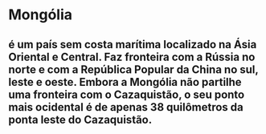 <DOCTYPE html>
<html lang="pt-BR">
<head>
     <title>Lista 1- Questão 1</title>
</head>
<body>
     <h1>Mongólia</h1>
     <h2>é um país sem costa marítima localizado na Ásia Oriental e Central. Faz fronteira com a Rússia no norte e com a República Popular da China no sul, leste e oeste. Embora a Mongólia não partilhe uma fronteira com o Cazaquistão, o seu ponto mais ocidental é de apenas 38 quilômetros da ponta leste do Cazaquistão.</h2>
</body>
</html>
